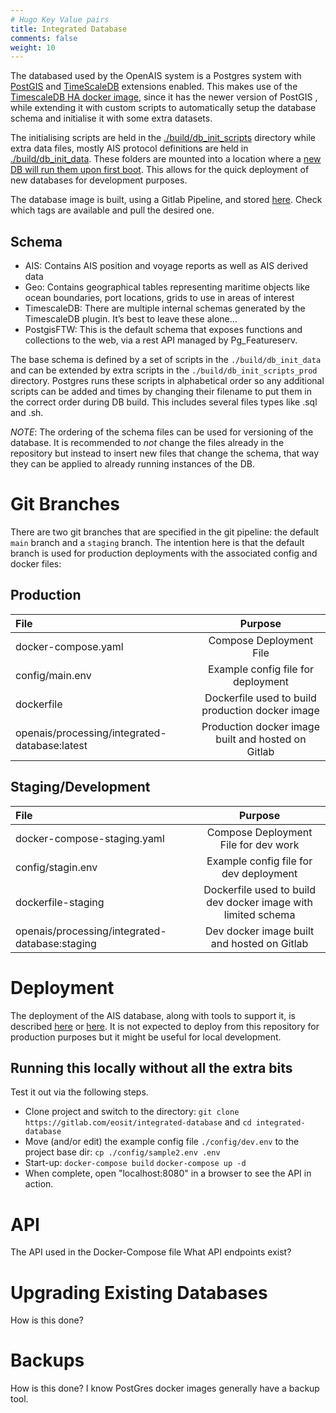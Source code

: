```yaml
---
# Hugo Key Value pairs 
title: Integrated Database
comments: false
weight: 10
---
```


The databased used by the OpenAIS system is a Postgres system with [PostGIS](https://postgis.net/) and [TimeScaleDB](https://www.timescale.com/) extensions enabled. This makes use of the [TimescaleDB HA docker image](https://hub.docker.com/r/timescale/timescaledb-ha/tags), since it has the newer version of PostGIS , while extending it with custom scripts to automatically setup the database schema and initialise it with some extra datasets.

The initialising scripts are held in the [./build/db_init_scripts](https://gitlab.com/openais/processing/integrated-database/-/tree/master/build/db_init_scripts) directory while extra data files, mostly AIS protocol definitions are held in [./build/db_init_data](https://gitlab.com/openais/processing/integrated-database/-/tree/master/build/db_init_data). These folders are mounted into a location where a [new DB will run them upon first boot](https://github.com/docker-library/docs/blob/master/postgres/README.md#initialization-scripts). This allows for the quick deployment of new databases for development purposes. 

The database image is built, using a Gitlab Pipeline, and stored [here](https://gitlab.com/openais/processing/integrated-database/container_registry/6055643). Check which tags are available and pull the desired one. 

## Schema
  - AIS: Contains AIS position and voyage reports as well as AIS derived data
  - Geo: Contains geographical tables representing maritime objects like ocean boundaries, port locations, grids to use in areas of interest
  - TimescaleDB: There are multiple internal schemas generated by the TimescaleDB plugin. It’s best to leave these alone…
  - PostgisFTW: This is the default schema that exposes functions and collections to the web, via a rest API managed by Pg_Featureserv.

The base schema is defined by a set of scripts in the `./build/db_init_data` and can be extended by extra scripts in the `./build/db_init_scripts_prod` directory. Postgres runs these scripts in alphabetical order so any additional scripts can be added and times by changing their filename to put them in the correct order during DB build. This includes several files types like .sql and .sh. 

*NOTE*: The ordering of the schema files can be used for versioning of the database. It is recommended to *not* change the files already in the repository but instead to insert new files that change the schema, that way they can be applied to already running instances of the DB. 

# Git Branches
There are two git branches that are specified in the git pipeline: the default `main` branch and a `staging` branch. The intention here is that the default branch is used for production deployments with the associated config and docker files:

## Production
| File      | Purpose     |
| :---        |    :----:   |
| docker-compose.yaml      | Compose Deployment File       |
| config/main.env   | Example config file for deployment        |
| dockerfile   | Dockerfile used to build production docker image        |
| openais/processing/integrated-database:latest   | Production docker image built and hosted on Gitlab|

## Staging/Development
| File      | Purpose     |
| :---        |    :----:   |
| docker-compose-staging.yaml      | Compose Deployment File for dev work       |
| config/stagin.env   | Example config file for dev deployment        |
| dockerfile-staging   | Dockerfile used to build dev docker image with limited schema        |
| openais/processing/integrated-database:staging   | Dev docker image built and hosted on Gitlab|


# Deployment
The deployment of the AIS database, along with tools to support it, is described [here](https://gitlab.com/openais/deployment/data-services) or [here](https://open-ais.org/quick-start/3/). It is not expected to deploy from this repository for production purposes but it might be useful for local development.

## Running this locally without all the extra bits
Test it out via the following steps.

* Clone project and switch to the directory:
        `git clone https://gitlab.com/eosit/integrated-database` and `cd integrated-database`
* Move (and/or edit) the example config file `./config/dev.env` to the project base dir:
        `cp ./config/sample2.env .env`
* Start-up:
        `docker-compose build`
        `docker-compose up -d`
* When complete, open "localhost:8080" in a browser to see the API in action. 

# API
The API used in the Docker-Compose file
What API endpoints exist?

# Upgrading Existing Databases
How is this done? 

# Backups
How is this done? 
I know PostGres docker images generally have a backup tool. 
